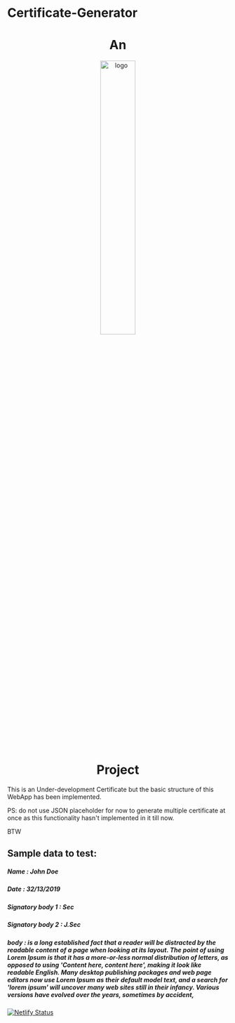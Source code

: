 
# Certificate-Generator

## <h1 align="center">An</h1>

<p align="center">
  <img src="https://3ulsmb4eg8vz37c0vz2si64j-wpengine.netdna-ssl.com/wp-content/uploads/2019/05/react-native-UX-design.gif" alt="logo" width="40%" />
</p>

## <h1 align="center">Project</h1>

This is an Under-development Certificate but the basic structure of this WebApp has been implemented.

PS: do not use JSON placeholder for now to generate multiple certificate at once as this functionality hasn't implemented in it till now.

BTW

## Sample data to test:

##### Name : John Doe
##### Date : 32/13/2019
##### Signatory body 1 : Sec
##### Signatory body 2 : J.Sec
##### body : is a long established fact that a reader will be distracted by the readable content of a page when looking at its layout. The point of using Lorem Ipsum is that it has a more-or-less normal distribution of letters, as opposed to using 'Content here, content here', making it look like readable English. Many desktop publishing packages and web page editors now use Lorem Ipsum as their default model text, and a search for 'lorem ipsum' will uncover many web sites still in their infancy. Various versions have evolved over the years, sometimes by accident,


[![Netlify Status](https://api.netlify.com/api/v1/badges/ca13b271-7136-4a0e-8269-52da87d8b0ae/deploy-status)](https://app.netlify.com/sites/certificate-generatar/deploys)


